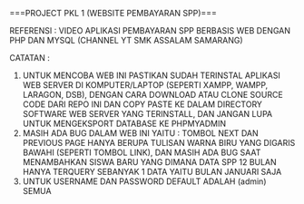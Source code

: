 ===PROJECT PKL 1 (WEBSITE PEMBAYARAN SPP)===

REFERENSI : VIDEO APLIKASI PEMBAYARAN SPP BERBASIS WEB DENGAN PHP DAN MYSQL (CHANNEL YT SMK ASSALAM SAMARANG)

CATATAN : 
1. UNTUK MENCOBA WEB INI PASTIKAN SUDAH TERINSTAL APLIKASI WEB SERVER DI KOMPUTER/LAPTOP (SEPERTI XAMPP, WAMPP, LARAGON, DSB),
DENGAN CARA DOWNLOAD ATAU CLONE SOURCE CODE DARI REPO INI DAN COPY PASTE KE DALAM DIRECTORY SOFTWARE WEB SERVER YANG TERINSTALL, DAN JANGAN LUPA
UNTUK MENGEKSPORT DATABASE KE PHPMYADMIN
2. MASIH ADA BUG DALAM WEB INI YAITU : TOMBOL NEXT DAN PREVIOUS PAGE HANYA BERUPA TULISAN WARNA BIRU YANG DIGARIS BAWAHI (SEPERTI TOMBOL LINK), DAN
MASIH ADA BUG SAAT MENAMBAHKAN SISWA BARU YANG DIMANA DATA SPP 12 BULAN HANYA TERQUERY SEBANYAK 1 DATA YAITU BULAN JANUARI SAJA
3. UNTUK USERNAME DAN PASSWORD DEFAULT ADALAH (admin) SEMUA

